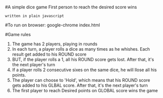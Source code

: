 #A simple dice game
    First person to reach the desired score wins

    written in plain javascript

#To run on browser:
    google-chrome index.html

#Game rules
1. The game has 2 players, playing in rounds
2. In each turn, a player rolls a dice as many times as he whishes. Each result get added to his ROUND score
3. BUT, if the player rolls a 1, all his ROUND score gets lost. After that, it's the next player's turn
4. If a player rolls 2 consecutive sixes on the same dice, he will llose all his points.
4. The player can choose to 'Hold', which means that his ROUND score gets added to his GLBAL score. After that, it's the next player's turn
5. The first player to reach Desired points on GLOBAL score wins the game

